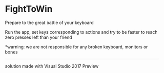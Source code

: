 # FightToWin
Prepare to the great battle of your keyboard

Run the app, set keys corresponding to actions and try to be faster to reach zero presses left than your friend

*warning: we are not responsible for any broken keyboard, monitors or bones

--------
solution made with Visual Studio 2017 Preview